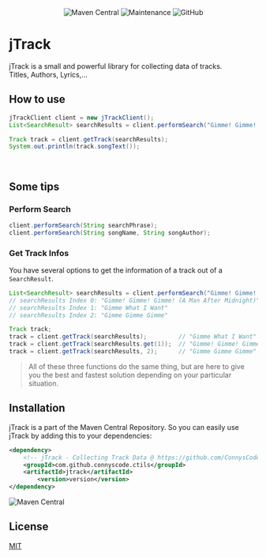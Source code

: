 <div align="center">
<img alt="Maven Central" src="https://img.shields.io/maven-central/v/com.github.connyscode.ctils/jtrack?style=for-the-badge">
<img alt="Maintenance" src="https://img.shields.io/maintenance/yes/2020?style=for-the-badge">
<img alt="GitHub" src="https://img.shields.io/github/license/connyscode/jtrack?style=for-the-badge">
</div>

# jTrack

jTrack is a small and powerful library for collecting data of tracks.  
Titles, Authors, Lyrics,...


## How to use

```Java
jTrackClient client = new jTrackClient();
List<SearchResult> searchResults = client.performSearch("Gimme! Gimme! Gimme!");

Track track = client.getTrack(searchResults);
System.out.println(track.songText());
```

<br>

## Some tips
### Perform Search
```java
client.performSearch(String searchPhrase);
client.performSearch(String songName, String songAuthor);
```


### Get Track Infos
You have several options to get the information of a track out of a ``SearchResult``.
```java
List<SearchResult> searchResults = client.performSearch("Gimme! Gimme! Gimme!");
// searchResults Index 0: "Gimme! Gimme! Gimme! (A Man After Midnight)"
// searchResults Index 1: "Gimme What I Want"
// searchResults Index 2: "Gimme Gimme Gimme"

Track track;
track = client.getTrack(searchResults);         // "Gimme What I Want"
track = client.getTrack(searchResults.get(1));  // "Gimme! Gimme! Gimme! (A Man After Midnight)"
track = client.getTrack(searchResults, 2);      // "Gimme Gimme Gimme"
```
> All of these three functions do the same thing, but are here to give you the best and fastest solution depending on your particular situation.

## Installation

jTrack is a part of the Maven Central Repository. So you can easily use jTrack by adding this to your dependencies:

```xml
<dependency>
    <!-- jTrack - Collecting Track Data @ https://github.com/ConnysCode/jTrack -->
    <groupId>com.github.connyscode.ctils</groupId>
    <artifactId>jtrack</artifactId>
        <version>version</version>
</dependency>
```
![Maven Central](https://img.shields.io/maven-central/v/com.github.connyscode.ctils/jtrack)

## License
[MIT](https://choosealicense.com/licenses/mit/)
